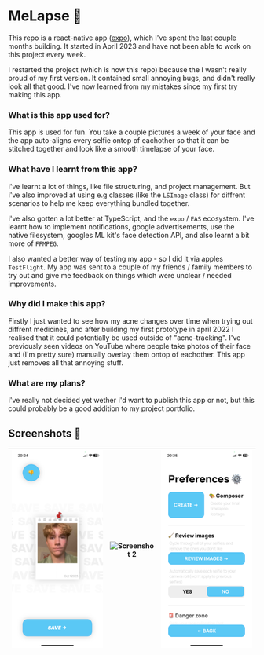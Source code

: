 # MeLapse 📸
This repo is a react-native app ([expo](https://expo.dev)), which I've spent the last couple months building. It started in April 2023 and have not been able to work on this project every week.

I restarted the project (which is now this repo) because the I wasn't really proud of my first version. It contained small annoying bugs, and didn't really look all that good. I've now learned from my mistakes since my first try making this app.

### What is this app used for?
This app is used for fun. You take a couple pictures a week of your face and the app auto-aligns every selfie ontop of eachother so that it can be stitched together and look like a smooth timelapse of your face.

### What have I learnt from this app?
I've learnt a lot of things, like file structuring, and project management. But I've also improved at using e.g classes (like the `LSImage` class) for diffrent scenarios to help me keep everything bundled together.

I've also gotten a lot better at TypeScript, and the `expo` / `EAS` ecosystem. I've learnt how to implement notifications, google advertisements, use the native filesystem, googles ML kit's face detection API, and also learnt a bit more of `FFMPEG`.

I also wanted a better way of testing my app - so I did it via apples `TestFlight`. My app was sent to a couple of my friends / family members to try out and give me feedback on things which were unclear / needed improvements.

### Why did I make this app?
Firstly I just wanted to see how my acne changes over time when trying out diffrent medicines, and after building my first prototype in april 2022 I realised that it could potentially be used outside of "acne-tracking". I've previously seen videos on YouTube where people take photos of their face and (I'm pretty sure) manually overlay them ontop of eachother. This app just removes all that annoying stuff.

### What are my plans?
I've really not decided yet wether I'd want to publish this app or not, but this could probably be a good addition to my project portfolio.

## Screenshots 🌄

![Screenshot 1](./.github/screenshots/preview.PNG) | ![Screenshot 2](./.github/screenshots/camera.PNG) | ![Screenshot 3](./.github/screenshots/preferences.PNG)
:-------------------------:|:-------------------------:|:-------------------------:

